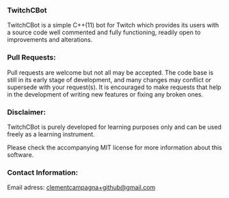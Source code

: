 ### TwitchCBot

TwitchCBot is a simple C++(11) bot for Twitch which provides its users with a source code well commented and fully functioning, readily open to improvements and alterations.

### Pull Requests:

Pull requests are welcome but not all may be accepted. The code base is still in its early stage of development, and many changes may conflict or supersede with your request(s). It is encouraged to make requests that help in the development of writing new features or fixing any broken ones.

### Disclaimer:

TwitchCBot is purely developed for learning purposes only and can be used freely as a learning instrument.

Please check the accompanying MIT license for more information about this software.

### Contact Information:

Email adress: clementcampagna+github@gmail.com